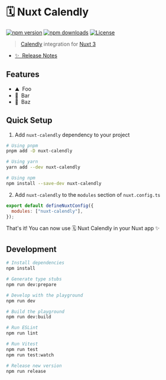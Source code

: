 # 🗓️ Nuxt Calendly

[![npm version][npm-version-src]][npm-version-href]
[![npm downloads][npm-downloads-src]][npm-downloads-href]
[![License][license-src]][license-href]

> [Calendly](https://www.calendly.com) integration for [Nuxt 3](https://nuxt.com)

- [✨ &nbsp;Release Notes](/CHANGELOG.md)
<!-- - [📖 &nbsp;Documentation](https://example.com) -->

## Features

<!-- Highlight some of the features your module provide here -->

- ⛰ &nbsp;Foo
- 🚠 &nbsp;Bar
- 🌲 &nbsp;Baz

## Quick Setup

1. Add `nuxt-calendly` dependency to your project

```bash
# Using pnpm
pnpm add -D nuxt-calendly

# Using yarn
yarn add --dev nuxt-calendly

# Using npm
npm install --save-dev nuxt-calendly
```

2. Add `nuxt-calendly` to the `modules` section of `nuxt.config.ts`

```js
export default defineNuxtConfig({
  modules: ["nuxt-calendly"],
});
```

That's it! You can now use 🗓️ Nuxt Calendly in your Nuxt app ✨

## Development

```bash
# Install dependencies
npm install

# Generate type stubs
npm run dev:prepare

# Develop with the playground
npm run dev

# Build the playground
npm run dev:build

# Run ESLint
npm run lint

# Run Vitest
npm run test
npm run test:watch

# Release new version
npm run release
```

<!-- Badges -->

[npm-version-src]: https://img.shields.io/npm/v/nuxt-calendly/latest.svg?style=flat&colorA=18181B&colorB=28CF8D
[npm-version-href]: https://npmjs.com/package/nuxt-calendly
[npm-downloads-src]: https://img.shields.io/npm/dm/nuxt-calendly.svg?style=flat&colorA=18181B&colorB=28CF8D
[npm-downloads-href]: https://npmjs.com/package/nuxt-calendly
[license-src]: https://img.shields.io/npm/l/nuxt-calendly.svg?style=flat&colorA=18181B&colorB=28CF8D
[license-href]: https://npmjs.com/package/nuxt-calendly
